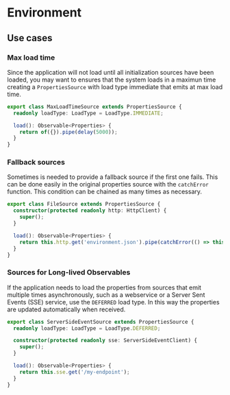 # Environment

## Use cases

### Max load time

Since the application will not load until all initialization sources have been loaded, you may want to ensures that the system loads in a maximun time creating a `PropertiesSource` with load type immediate that emits at max load time.

```ts
export class MaxLoadTimeSource extends PropertiesSource {
  readonly loadType: LoadType = LoadType.IMMEDIATE;

  load(): Observable<Properties> {
    return of({}).pipe(delay(5000));
  }
}
```

### Fallback sources

Sometimes is needed to provide a fallback source if the first one fails. This can be done easily in the original properties source with the `catchError` function. This condition can be chained as many times as necessary.

```ts
export class FileSource extends PropertiesSource {
  constructor(protected readonly http: HttpClient) {
    super();
  }

  load(): Observable<Properties> {
    return this.http.get('environment.json').pipe(catchError(() => this.http.get('environment2.json')));
  }
}
```

### Sources for Long-lived Observables

If the application needs to load the properties from sources that emit multiple times asynchronously, such as a webservice or a Server Sent Events (SSE) service, use the `DEFERRED` load type. In this way the properties are updated automatically when received.

```ts
export class ServerSideEventSource extends PropertiesSource {
  readonly loadType: LoadType = LoadType.DEFERRED;

  constructor(protected readonly sse: ServerSideEventClient) {
    super();
  }

  load(): Observable<Properties> {
    return this.sse.get('/my-endpoint');
  }
}
```
